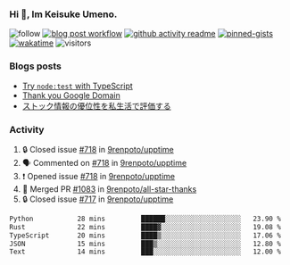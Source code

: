 ### Hi 👋, Im Keisuke Umeno.

<!--
**9renpoto/9renpoto** is a ✨ _special_ ✨ repository because its `README.md` (this file) appears on your GitHub profile.

Here are some ideas to get you started:

- 🔭 I’m currently working on ...
- 🌱 I’m currently learning ...
- 👯 I’m looking to collaborate on ...
- 🤔 I’m looking for help with ...
- 💬 Ask me about ...
- 📫 How to reach me: ...
- 😄 Pronouns: ...
- ⚡ Fun fact: ...
-->

![follow](https://img.shields.io/github/followers/9renpoto?label=Follow&style=social)
[![blog post workflow](https://github.com/9renpoto/9renpoto/actions/workflows/blog.yml/badge.svg)](https://github.com/9renpoto/9renpoto/actions/workflows/blog.yml)
[![github activity readme](https://github.com/9renpoto/9renpoto/actions/workflows/activity.yml/badge.svg)](https://github.com/9renpoto/9renpoto/actions/workflows/activity.yml)
[![pinned-gists](https://github.com/9renpoto/9renpoto/actions/workflows/pin-gist.yml/badge.svg)](https://github.com/9renpoto/9renpoto/actions/workflows/pin-gist.yml)
[![wakatime](https://github.com/9renpoto/9renpoto/actions/workflows/waka-readme-status.yml/badge.svg)](https://github.com/9renpoto/9renpoto/actions/workflows/waka-readme-status.yml)
![visitors](https://komarev.com/ghpvc/?username=9renpoto&label=Profile%20views&color=0e75b6&style=flat)

### Blogs posts

<!-- BLOG-POST-LIST:START -->
- [Try `node:test` with TypeScript](https://9renpoto.win/entry/2023/07/23/node-test-runner)
- [Thank you Google Domain](https://9renpoto.win/entry/2023/07/08/new-domain)
- [ストック情報の優位性を私生活で評価する](https://9renpoto.win/entry/2023/05/28/stock)
<!-- BLOG-POST-LIST:END -->

### Activity

<!--START_SECTION:activity-->
1. 🔒 Closed issue [#718](https://github.com/9renpoto/upptime/issues/718) in [9renpoto/upptime](https://github.com/9renpoto/upptime)
2. 🗣 Commented on [#718](https://github.com/9renpoto/upptime/issues/718#issuecomment-1685581151) in [9renpoto/upptime](https://github.com/9renpoto/upptime)
3. ❗ Opened issue [#718](https://github.com/9renpoto/upptime/issues/718) in [9renpoto/upptime](https://github.com/9renpoto/upptime)
4. 🎉 Merged PR [#1083](https://github.com/9renpoto/all-star-thanks/pull/1083) in [9renpoto/all-star-thanks](https://github.com/9renpoto/all-star-thanks)
5. 🔒 Closed issue [#717](https://github.com/9renpoto/upptime/issues/717) in [9renpoto/upptime](https://github.com/9renpoto/upptime)
<!--END_SECTION:activity-->

<!--START_SECTION:waka-->

```txt
Python           28 mins         ██████░░░░░░░░░░░░░░░░░░░   23.90 %
Rust             22 mins         ████▓░░░░░░░░░░░░░░░░░░░░   19.08 %
TypeScript       20 mins         ████▒░░░░░░░░░░░░░░░░░░░░   17.06 %
JSON             15 mins         ███▒░░░░░░░░░░░░░░░░░░░░░   12.80 %
Text             14 mins         ███░░░░░░░░░░░░░░░░░░░░░░   12.00 %
```

<!--END_SECTION:waka-->
